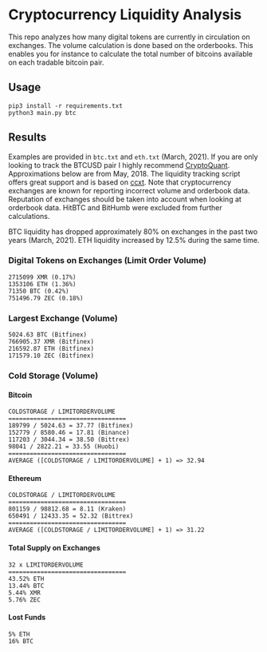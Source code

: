 # Cryptocurrency Liquidity Analysis

This repo analyzes how many digital tokens are currently in circulation on exchanges. The volume calculation is done based on the orderbooks. This enables 
you for instance to calculate the total number of bitcoins available on each tradable bitcoin pair.

## Usage
```
pip3 install -r requirements.txt
python3 main.py btc
```

## Results

Examples are provided in `btc.txt` and `eth.txt` (March, 2021). If you are only looking to track the BTCUSD pair I highly recommend [CryptoQuant](https://cryptoquant.com/). Approximations below are from May, 2018. The liquidity tracking script offers great support and is based on [ccxt](https://github.com/ccxt/ccxt). Note that cryptocurrency exchanges are known for reporting incorrect volume and orderbook data. Reputation of exchanges should be taken into account when looking at orderbook data. HitBTC and BitHumb were excluded from further calculations. 

BTC liquidity has dropped approximately 80% on exchanges in the past two years (March, 2021). ETH liquidity increased by 12.5% during the same time.

### Digital Tokens on Exchanges (Limit Order Volume)
```
2715099 XMR (0.17%)
1353106 ETH (1.36%)
71350 BTC (0.42%)
751496.79 ZEC (0.18%)
```

### Largest Exchange (Volume)
```
5024.63 BTC (Bitfinex)
766905.37 XMR (Bitfinex)
216592.87 ETH (Bitfinex)
171579.10 ZEC (Bitfinex)
```

### Cold Storage (Volume)

#### Bitcoin
```
COLDSTORAGE / LIMITORDERVOLUME
=================================
189799 / 5024.63 = 37.77 (Bitfinex)
152779 / 8580.46 = 17.81 (Binance)
117203 / 3044.34 = 38.50 (Bittrex)
98041 / 2822.21 = 33.55 (Huobi)
=================================
AVERAGE ([COLDSTORAGE / LIMITORDERVOLUME] + 1) => 32.94
```

#### Ethereum
```
COLDSTORAGE / LIMITORDERVOLUME
=================================
801159 / 98812.68 = 8.11 (Kraken)
650491 / 12433.35 = 52.32 (Bittrex)
=================================
AVERAGE ([COLDSTORAGE / LIMITORDERVOLUME] + 1) => 31.22
```

#### Total Supply on Exchanges
```
32 x LIMITORDERVOLUME
=================================
43.52% ETH
13.44% BTC
5.44% XMR
5.76% ZEC
```

#### Lost Funds
```
5% ETH
16% BTC
```
